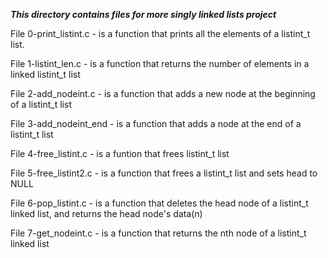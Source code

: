 ***This directory contains files for more singly linked lists project***

File 0-print_listint.c - is a function that prints all the elements of a listint_t list. <br>

File 1-listint_len.c - is a function that returns the number of elements in a linked listint_t list <br>

File 2-add_nodeint.c - is a function that adds a new node at the beginning of a listint_t list <br>

File 3-add_nodeint_end - is a function that adds a node at the end of a listint_t list <br>

File 4-free_listint.c - is a funtion that frees listint_t list <br>

File 5-free_listint2.c - is a function that frees a listint_t list and sets head to NULL <br>

File 6-pop_listint.c - is a function that deletes the head node of a listint_t linked list, and returns the head node's data(n) <br>

File 7-get_nodeint.c - is a function that returns the nth node of a listint_t linked list <br>

